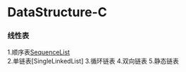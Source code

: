 # DataStructure-C
### 线性表

1.顺序表[SequenceList](https://github.com/HungryGuyLee/DataStructure-C/blob/master/List/List/main.c)  
2.单链表[SingleLinkedList] 
3.循环链表 
4.双向链表
5.静态链表 
